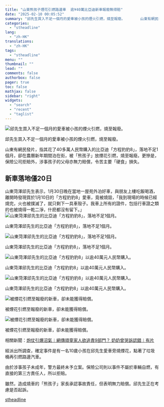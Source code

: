 ```yaml
---
title: "山東熊孩子煙花引燃路邊車  逾¥40萬比亞迪新車報廢無得賠"
date: "2025-02-10 00:05:52"
summary: "邱先生買入不足一個月的愛車被小孩的煙火引燃，燒至報廢。       山東有網民發片，指其花了..."
categories:
  - "stheadline"
lang:
  - "zh-HK"
translations:
  - "zh-HK"
tags:
  - "stheadline"
menu: ""
thumbnail: ""
lead: ""
comments: false
authorbox: false
pager: true
toc: false
mathjax: false
sidebar: "right"
widgets:
  - "search"
  - "recent"
  - "taglist"
---
```


![邱先生買入不足一個月的愛車被小孩的煙火引燃，燒至報廢。](https://image.stheadline.com/f/680p0/0x0/100/none/6a08e1871d5ed5a30863dbf9bc4ab63c/stheadline/inewsmedia/20250209/_2025020922254232165.jpg)

邱先生買入不足一個月的愛車被小孩的煙火引燃，燒至報廢。




山東有網民發片，指其花了40多萬人民幣購入的比亞迪「方程豹豹8」，落地不足1個月，卻在農曆新年期間泊在街，被「熊孩子」放煙花引燃，燒至報廢。更慘是，保險公司拒賠外，涉事孩子的父母亦無力賠償，令苦主要「硬食」損失。

新車落地僅20日
--------

山東菏澤邱先生表示，1月30日晚在當地一屋苑外泊好車，與朋友上樓吃飯喝酒，離開時發現買於1月10日的「方程豹豹8」愛車，竟被燒毀，「我到現場的時候已經燒完，火也被撲滅了，就只剩下一具車殼子。我車上所有的證件，包括行車證之類的也被燒得一乾二淨，什麽都沒有留下。」
 ![山東菏澤邱先生的比亞迪「方程豹豹8」，落地不足1個月。](https://image.hkhl.hk/f/1024p0/0x0/100/none/b0cc0e4f5d8926183b4726ccb66bc6cb/2025-02/2452274.JPG)


山東菏澤邱先生的比亞迪「方程豹豹8」，落地不足1個月。



 ![山東菏澤邱先生的比亞迪「方程豹豹8」，落地不足1個月。](https://image.hkhl.hk/f/1024p0/0x0/100/none/0b8956673b8167139de03a873fafafbd/2025-02/4155656.JPG)


山東菏澤邱先生的比亞迪「方程豹豹8」，落地不足1個月。



 ![山東菏澤邱先生的比亞迪「方程豹豹8」以逾40萬元人民幣購入。](https://image.hkhl.hk/f/1024p0/0x0/100/none/9a05d8e3ceea346e3f4f25c23e8fd9f5/2025-02/4554546.JPG)


山東菏澤邱先生的比亞迪「方程豹豹8」以逾40萬元人民幣購入。



 ![山東菏澤邱先生的比亞迪「方程豹豹8」以逾40萬元人民幣購入。](https://image.hkhl.hk/f/1024p0/0x0/100/none/4a8f06f75417d82f5e484ed2294ea2b3/2025-02/74845648.JPG)


山東菏澤邱先生的比亞迪「方程豹豹8」以逾40萬元人民幣購入。



 ![被煙花引燃至報廢的新車，卻未能獲得賠償。](https://image.hkhl.hk/f/1024p0/0x0/100/none/07eb48f1571a8e4e52ea943b20b276f0/2025-02/415456562.JPG)


被煙花引燃至報廢的新車，卻未能獲得賠償。



 ![被煙花引燃至報廢的新車，卻未能獲得賠償。](https://image.hkhl.hk/f/1024p0/0x0/100/none/a36704718dd8522386d49ec2998a0341/2025-02/_1_____12.jpg)


被煙花引燃至報廢的新車，卻未能獲得賠償。




相關新聞：[炮仗引爆沼氣︱網傳頑童家人欲追責9部門？ 奶奶曾哭訴認錯︱有片](https://www.stheadline.com/realtime-china/3424931/%E7%82%AE%E4%BB%97%E5%BC%95%E7%88%86%E6%B2%BC%E6%B0%A3%E7%B6%B2%E5%82%B3%E9%A0%91%E7%AB%A5%E5%AE%B6%E4%BA%BA%E6%AC%B2%E8%BF%BD%E8%B2%AC9%E9%83%A8%E9%96%80-%E5%A5%B6%E5%A5%B6%E6%9B%BE%E5%93%AD%E8%A8%B4%E8%AA%8D%E9%8C%AF%E6%9C%89%E7%89%87)

經派出所調查，確定事件是有一名10歲小孩在邱先生愛車旁燒煙花，點著了垃圾桶再引燃路邊汽車。

由於涉事孩子未成年，警方最終未予立案。保險公司則以事件不屬於車輛自燃，有直接的第三方責任人，所以拒賠。

雖然，造成燒車的「熊孩子」家長承認事故責任，但表明無力賠償。邱先生正在考慮是否起訴。

[stheadline](https://std.stheadline.com/realtime/article/2051781/即時-中國-山東熊孩子煙花引燃路邊車-逾¥40萬比亞迪新車報廢無得賠)
